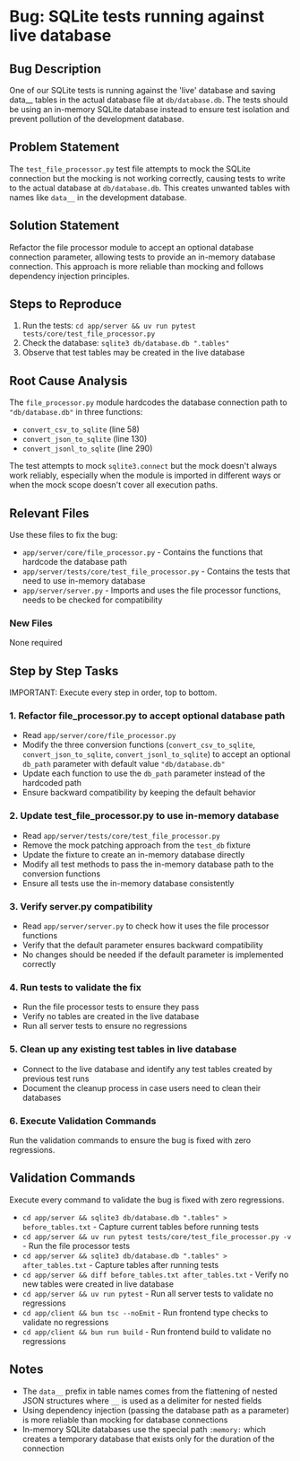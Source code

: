 # Bug: SQLite tests running against live database

## Bug Description
One of our SQLite tests is running against the 'live' database and saving data__ tables in the actual database file at `db/database.db`. The tests should be using an in-memory SQLite database instead to ensure test isolation and prevent pollution of the development database.

## Problem Statement
The `test_file_processor.py` test file attempts to mock the SQLite connection but the mocking is not working correctly, causing tests to write to the actual database at `db/database.db`. This creates unwanted tables with names like `data__` in the development database.

## Solution Statement
Refactor the file processor module to accept an optional database connection parameter, allowing tests to provide an in-memory database connection. This approach is more reliable than mocking and follows dependency injection principles.

## Steps to Reproduce
1. Run the tests: `cd app/server && uv run pytest tests/core/test_file_processor.py`
2. Check the database: `sqlite3 db/database.db ".tables"` 
3. Observe that test tables may be created in the live database

## Root Cause Analysis
The `file_processor.py` module hardcodes the database connection path to `"db/database.db"` in three functions:
- `convert_csv_to_sqlite` (line 58)
- `convert_json_to_sqlite` (line 130)  
- `convert_jsonl_to_sqlite` (line 290)

The test attempts to mock `sqlite3.connect` but the mock doesn't always work reliably, especially when the module is imported in different ways or when the mock scope doesn't cover all execution paths.

## Relevant Files
Use these files to fix the bug:

- `app/server/core/file_processor.py` - Contains the functions that hardcode the database path
- `app/server/tests/core/test_file_processor.py` - Contains the tests that need to use in-memory database
- `app/server/server.py` - Imports and uses the file processor functions, needs to be checked for compatibility

### New Files
None required

## Step by Step Tasks
IMPORTANT: Execute every step in order, top to bottom.

### 1. Refactor file_processor.py to accept optional database path
- Read `app/server/core/file_processor.py`
- Modify the three conversion functions (`convert_csv_to_sqlite`, `convert_json_to_sqlite`, `convert_jsonl_to_sqlite`) to accept an optional `db_path` parameter with default value `"db/database.db"`
- Update each function to use the `db_path` parameter instead of the hardcoded path
- Ensure backward compatibility by keeping the default behavior

### 2. Update test_file_processor.py to use in-memory database
- Read `app/server/tests/core/test_file_processor.py` 
- Remove the mock patching approach from the `test_db` fixture
- Update the fixture to create an in-memory database directly
- Modify all test methods to pass the in-memory database path to the conversion functions
- Ensure all tests use the in-memory database consistently

### 3. Verify server.py compatibility
- Read `app/server/server.py` to check how it uses the file processor functions
- Verify that the default parameter ensures backward compatibility
- No changes should be needed if the default parameter is implemented correctly

### 4. Run tests to validate the fix
- Run the file processor tests to ensure they pass
- Verify no tables are created in the live database
- Run all server tests to ensure no regressions

### 5. Clean up any existing test tables in live database
- Connect to the live database and identify any test tables created by previous test runs
- Document the cleanup process in case users need to clean their databases

### 6. Execute Validation Commands
Run the validation commands to ensure the bug is fixed with zero regressions.

## Validation Commands
Execute every command to validate the bug is fixed with zero regressions.

- `cd app/server && sqlite3 db/database.db ".tables" > before_tables.txt` - Capture current tables before running tests
- `cd app/server && uv run pytest tests/core/test_file_processor.py -v` - Run the file processor tests
- `cd app/server && sqlite3 db/database.db ".tables" > after_tables.txt` - Capture tables after running tests
- `cd app/server && diff before_tables.txt after_tables.txt` - Verify no new tables were created in live database
- `cd app/server && uv run pytest` - Run all server tests to validate no regressions
- `cd app/client && bun tsc --noEmit` - Run frontend type checks to validate no regressions
- `cd app/client && bun run build` - Run frontend build to validate no regressions

## Notes
- The `data__` prefix in table names comes from the flattening of nested JSON structures where `__` is used as a delimiter for nested fields
- Using dependency injection (passing the database path as a parameter) is more reliable than mocking for database connections
- In-memory SQLite databases use the special path `:memory:` which creates a temporary database that exists only for the duration of the connection